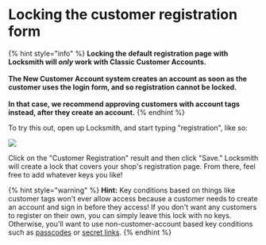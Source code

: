 # Locking the customer registration form

{% hint style="info" %}
**Locking the default registration page with Locksmith will **_**only**_** work with Classic Customer Accounts.** \
\
**The New Customer Account system creates an account as soon as the customer uses the login form, and so registration cannot be locked.** \
\
**In that case, we recommend approving customers with account tags instead, after they create an account.**&#x20;
{% endhint %}



To try this out, open up Locksmith, and start typing "registration", like so:

![](https://d33v4339jhl8k0.cloudfront.net/docs/assets/5ddd799f2c7d3a7e9ae472fc/images/5e27858f2c7d3a7e9ae68e46/5e27858f1bbeb.png)

Click on the "Customer Registration" result and then click "Save." Locksmith will create a lock that covers your shop's registration page. From there, feel free to add whatever keys you like!

{% hint style="warning" %}
**Hint:** Key conditions based on things like customer tags won't ever allow access because a customer needs to create an account and sign in before they access! If you don't want any customers to register on their own, you can simply leave this lock with no keys. Otherwise, you'll want to use non-customer-account based key conditions such as [passcodes](../../keys/passcode-keys.md) or [secret links](../../keys/secret-link-keys.md).
{% endhint %}
